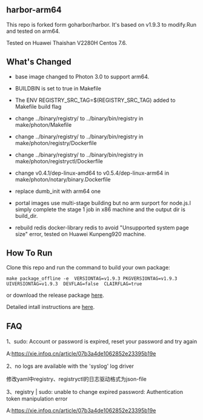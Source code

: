 ## harbor-arm64

This repo is forked form goharbor/harbor. It's based on v1.9.3 to modify.Run and tested on arm64.

Tested on Huawei Thaishan V2280H Centos 7.6.

## What's Changed

* base image changed to Photon 3.0 to support arm64.

* BUILDBIN is set to true in Makefile

* The ENV REGISTRY_SRC_TAG=$(REGISTRY_SRC_TAG) added to Makefile build flag

* change ../binary/registry/ to ../binary/bin/registry in make/photon/Makefile

* change ../binary/registry/ to ../binary/bin/registry in make/photon/registry/Dockerfile

* change ../binary/registry/ to ../binary/bin/registry in make/photon/registryctl/Dockerfile

* change v0.4.1/dep-linux-amd64 to v0.5.4/dep-linux-arm64 in make/photon/notary/binary.Dockerfile

* replace dumb_init with arm64 one

* portal images use multi-stage building but no arm surport for node.js.I simply complete the stage 1 job in x86 machine and the output dir is build_dir.

* rebuild redis docker-library redis to avoid "Unsupported system page size" error, tested on Huawei Kunpeng920 machine.

## How To Run 

Clone this repo and run the command to build your own package:

`make package_offline -e  VERSIONTAG=v1.9.3 PKGVERSIONTAG=v1.9.3 UIVERSIONTAG=v1.9.3  DEVFLAG=false  CLAIRFLAG=true`

or download the release package [here](https://github.com/hzliangbin/harbor-arm64/releases/tag/v1.9.3).

Detailed intall instructions are [here](https://github.com/hzliangbin/harbor-arm64/blob/master/docs/installation_guide.md). 
## FAQ
1、sudo: Account or password is expired, reset your password and try again

A:https://xie.infoq.cn/article/07b3a4de1062852e23395b19e

2、no logs are available with the 'syslog' log driver

修改yaml中registry、registryctl的日志驱动格式为json-file

3、registry       | sudo: unable to change expired password: Authentication token manipulation error

A:https://xie.infoq.cn/article/07b3a4de1062852e23395b19e 

